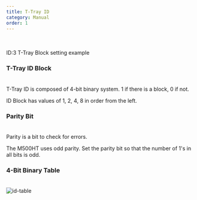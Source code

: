 ```yaml
---
title: T-Tray ID
category: Manual
order: 1
---
```


　  

ID:3 T-Tray Block setting example


### T-Tray ID Block
　  
T-Tray ID is composed of 4-bit binary system. 1 if there is a block, 0 if not.

ID Block has values of 1, 2, 4, 8 in order from the left.


### Parity Bit
　  
Parity is a bit to check for errors.

The M500HT uses odd parity. Set the parity bit so that the number of 1's in all bits is odd.


### 4-Bit Binary Table
　  
![id-table](https://user-images.githubusercontent.com/85915538/125050261-6826e480-e0d4-11eb-8f9c-1b7dcdac0b10.png)

